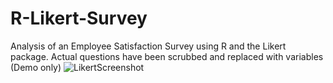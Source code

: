# R-Likert-Survey
Analysis of an Employee Satisfaction Survey using R and the Likert package.
Actual questions have been scrubbed and replaced with variables (Demo only)
![LikertScreenshot](timothymartin76.github.com/R-Likert-Survey/R_Likert_Survey_screenshot.png)



